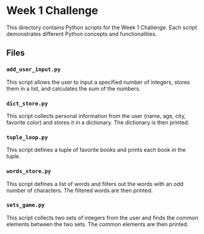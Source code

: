# Week 1 Challenge

This directory contains Python scripts for the Week 1 Challenge. Each script demonstrates different Python concepts and functionalities.

## Files

### `add_user_input.py`

This script allows the user to input a specified number of integers, stores them in a list, and calculates the sum of the numbers.

### `dict_store.py`

This script collects personal information from the user (name, age, city, favorite color) and stores it in a dictionary. The dictionary is then printed.

### `tuple_loop.py`

This script defines a tuple of favorite books and prints each book in the tuple.

### `words_store.py`

This script defines a list of words and filters out the words with an odd number of characters. The filtered words are then printed.

### `sets_game.py`

This script collects two sets of integers from the user and finds the common elements between the two sets. The common elements are then printed.